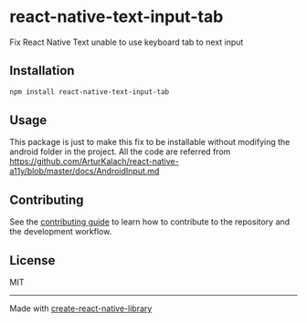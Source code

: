 # react-native-text-input-tab

Fix React Native Text unable to use keyboard tab to next input

## Installation

```sh
npm install react-native-text-input-tab
```

## Usage

This package is just to make this fix to be installable without modifying the android folder in the project. All the code are referred from https://github.com/ArturKalach/react-native-a11y/blob/master/docs/AndroidInput.md

## Contributing

See the [contributing guide](CONTRIBUTING.md) to learn how to contribute to the repository and the development workflow.

## License

MIT

---

Made with [create-react-native-library](https://github.com/callstack/react-native-builder-bob)
